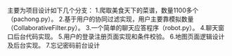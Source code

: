 主要为项目设计如下几个分支：
  1.爬取美食天下的菜谱，数量1100多个（pachong.py）。
  2.基于用户的协同过滤实现，用户主要靠模拟数量（CollaborativeFilter.py）。
  3.一个简单的聊天应答程序（robot.py）。
  4.聊天窗口后台代码实现。
  5.用户的登录注册页面实现和条件校验。
  6.地图页面逻辑设计及后台实现。
  7.忘记密码前台设计
